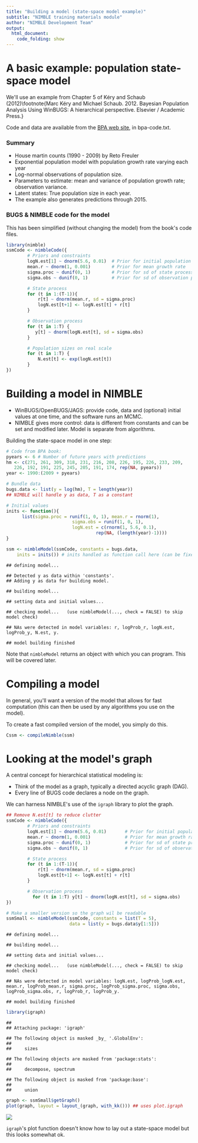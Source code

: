 ```yaml
---
title: "Building a model (state-space model example)"
subtitle: "NIMBLE training materials module"
author: "NIMBLE Development Team"
output:
  html_document:
    code_folding: show
---
```





# A basic example: population state-space model

We'll use an example from Chapter 5 of K&eacute;ry and Schaub
(2012)\footnote{Marc K&eacute;ry  and Michael Schaub. 2012. Bayesian Population Analysis Using WinBUGS: A hierarchical perspective.  Elsevier / Academic Press.}

Code and data are available from the [BPA web site](http://www.vogelwarte.ch/de/projekte/publikationen/bpa/complete-code-and-data-files-of-the-book.html), in bpa-code.txt.

### Summary

   - House martin counts (1990 - 2009) by Reto Freuler
   - Exponential population model with population growth rate varying each year
   - Log-normal observations of population size.
   - Parameters to estimate: mean and variance of population growth rate; observation variance.
   - Latent states: True population size in each year.
   - The example also generates predictions through 2015.

### BUGS \& NIMBLE code for the model

This has been simplified (without changing the model) from the book's code files.


```r
library(nimble)
ssmCode <- nimbleCode({
        # Priors and constraints
        logN.est[1] ~ dnorm(5.6, 0.01)  # Prior for initial population size
        mean.r ~ dnorm(1, 0.001)        # Prior for mean growth rate
        sigma.proc ~ dunif(0, 1)        # Prior for sd of state process
        sigma.obs ~ dunif(0, 1)         # Prior for sd of observation process

        # State process
        for (t in 1:(T-1)){
            r[t] ~ dnorm(mean.r, sd = sigma.proc)
            logN.est[t+1] <- logN.est[t] + r[t]
        }

        # Observation process 
        for (t in 1:T) {
           y[t] ~ dnorm(logN.est[t], sd = sigma.obs)
        }

        # Population sizes on real scale
        for (t in 1:T) {
            N.est[t] <- exp(logN.est[t])
        }
})
```

# Building a model in NIMBLE

   - WinBUGS/OpenBUGS/JAGS: provide code, data and (optional) initial values at one time, and the software runs an MCMC.
   - NIMBLE gives more control: data is different from constants and can be set and modified later.  Model is separate from algorithms.

Building the state-space model in one step:

```r
# Code from BPA book:
pyears <- 6 # Number of future years with predictions
hm <- c(271, 261, 309, 318, 231, 216, 208, 226, 195, 226, 233, 209, 
   226, 192, 191, 225, 245, 205, 191, 174, rep(NA, pyears))
year <- 1990:(2009 + pyears)

# Bundle data
bugs.data <- list(y = log(hm), T = length(year))
## NIMBLE will handle y as data, T as a constant

# Initial values
inits <- function(){
      list(sigma.proc = runif(1, 0, 1), mean.r = rnorm(1),
                         sigma.obs = runif(1, 0, 1), 
                         logN.est = c(rnorm(1, 5.6, 0.1), 
                                  rep(NA, (length(year)-1))))
}

ssm <- nimbleModel(ssmCode, constants = bugs.data, 
    inits = inits()) # inits handled as function call here (can be fixed)
```

```
## defining model...
```

```
## Detected y as data within 'constants'.
## Adding y as data for building model.
```

```
## building model...
```

```
## setting data and initial values...
```

```
## checking model...   (use nimbleModel(..., check = FALSE) to skip model check)
```

```
## NAs were detected in model variables: r, logProb_r, logN.est, logProb_y, N.est, y.
```

```
## model building finished
```

Note that `nimbleModel` returns an object with which you can program. This will be covered later.

# Compiling a model

In general, you'll want a version of the model that allows for fast computation (this can then be used by any algorithms you use on the model).

To create a fast compiled version of the model, you simply do this.


```r
Cssm <- compileNimble(ssm)
```

# Looking at the model's graph

A central concept for hierarchical statistical modeling is:

   - Think of the model as a graph, typically a directed acyclic graph
   (DAG).
   - Every line of BUGS code declares a node on the graph.

We can harness NIMBLE's use of the `igraph` library to plot the graph.


```r
## Remove N.est[t] to reduce clutter 
ssmCode <- nimbleCode({
        # Priors and constraints
        logN.est[1] ~ dnorm(5.6, 0.01)       # Prior for initial population size
        mean.r ~ dnorm(1, 0.001)             # Prior for mean growth rate
        sigma.proc ~ dunif(0, 1)             # Prior for sd of state process
        sigma.obs ~ dunif(0, 1)              # Prior for sd of observation process

        # State process
        for (t in 1:(T-1)){
            r[t] ~ dnorm(mean.r, sd = sigma.proc)
            logN.est[t+1] <- logN.est[t] + r[t]
        }

        # Observation process
          for (t in 1:T) y[t] ~ dnorm(logN.est[t], sd = sigma.obs)
})

# Make a smaller version so the graph wil be readable
ssmSmall <- nimbleModel(ssmCode, constants = list(T = 5),
                        data = list(y = bugs.data$y[1:5]))
```

```
## defining model...
```

```
## building model...
```

```
## setting data and initial values...
```

```
## checking model...   (use nimbleModel(..., check = FALSE) to skip model check)
```

```
## NAs were detected in model variables: logN.est, logProb_logN.est, mean.r, logProb_mean.r, sigma.proc, logProb_sigma.proc, sigma.obs, logProb_sigma.obs, r, logProb_r, logProb_y.
```

```
## model building finished
```

```r
library(igraph)
```

```
## 
## Attaching package: 'igraph'
```

```
## The following object is masked _by_ '.GlobalEnv':
## 
##     sizes
```

```
## The following objects are masked from 'package:stats':
## 
##     decompose, spectrum
```

```
## The following object is masked from 'package:base':
## 
##     union
```

```r
graph <- ssmSmall$getGraph()
plot(graph, layout = layout_(graph, with_kk())) ## uses plot.igraph
```

![](figure/plot-graph-1.png)

`igraph`'s plot function doesn't know how to lay out a state-space model
but this looks somewhat ok.
